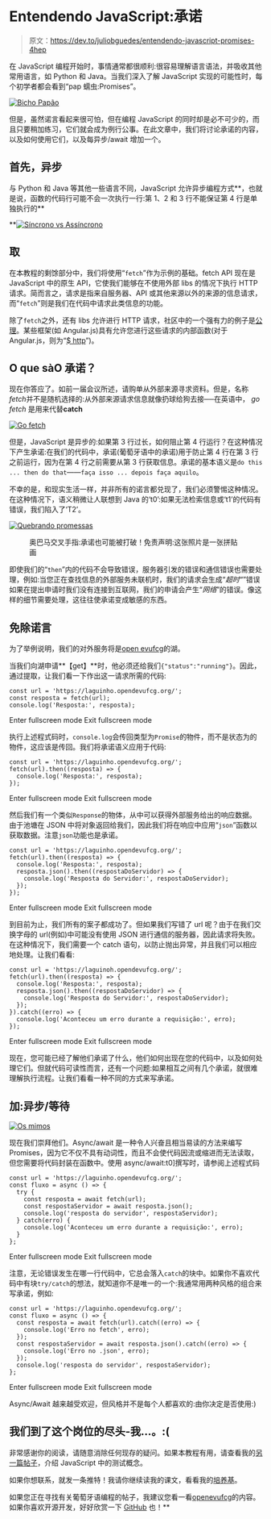 # Entendendo JavaScript:承诺

> 原文：<https://dev.to/juliobguedes/entendendo-javascript-promises-4hep>

在 JavaScript 编程开始时，事情通常都很顺利:很容易理解语言语法，并吸收其他常用语言，如 Python 和 Java。当我们深入了解 JavaScript 实现的可能性时，每个初学者都会看到“pap 蠕虫:Promises”。

[![Bicho Papão](img/1fdd5cbccae7769de007638ebfbe9ee0.png)](https://i.giphy.com/media/gh6emBSF3auzxzQamc/giphy.gif)

但是，虽然诺言看起来很可怕，但在编程 JavaScript 的同时却是必不可少的，而且只要稍加练习，它们就会成为例行公事。在此文章中，我们将讨论承诺的内容，以及如何使用它们，以及每异步/await 增加一个。

## 首先，异步

与 Python 和 Java 等其他一些语言不同，JavaScript 允许异步编程方式**，也就是说，函数的代码行可能不会一次执行一行:第 1、2 和 3 行不能保证第 4 行是单独执行的**

 **[![Síncrono vs Assíncrono](img/038d6a0da2e625b7e5055da91f9272a9.png)](https://i.giphy.com/media/tn8zWeNYA73G0/source.gif)

## 取

在本教程的剩馀部分中，我们将使用“`fetch`”作为示例的基础。fetch API 现在是 JavaScript 中的原生 API，它使我们能够在不使用外部 libs 的情况下执行 HTTP 请求。简而言之，请求是指来自服务器、API 或其他来源以外的来源的信息请求，而“`fetch`”则是我们在代码中请求此类信息的功能。

除了`fetch`之外，还有 libs 允许进行 HTTP 请求，社区中的一个强有力的例子是[公理](https://github.com/axios/axios/)。某些框架(如 Angular.js)具有允许您进行这些请求的内部函数(对于 Angular.js，则为“[$ http](https://docs.angularjs.org/api/ng/service/%24http)”)。

## O que sàO 承诺？

现在你答应了。如前一届会议所述，请购单从外部来源寻求资料。但是，名称*fetch*并不是随机选择的:从外部来源请求信息就像扔球给狗去接──在英语中， *go fetch* 是用来代替**catch**

[![Go fetch](img/f0cf9d524a5bd46ce84f7d140c02fa92.png)](https://i.giphy.com/media/klPeFHrWqzPDW/giphy.gif)

但是，JavaScript 是异步的:如果第 3 行过长，如何阻止第 4 行运行？在这种情况下产生承诺:在我们的代码中，承诺(葡萄牙语中的承诺)用于防止第 4 行在第 3 行之前运行，因为在第 4 行之前需要从第 3 行获取信息。承诺的基本语义是`do this ... then do that`——`faça isso ... depois faça aquilo`。

不幸的是，和现实生活一样，并非所有的诺言都兑现了，我们必须警惕这种情况。在这种情况下，语义稍微让人联想到 Java 的‘t0’:如果无法检索信息或‘t1’的代码有错误，我们陷入了‘T2’。

[![Quebrando promessas](img/e9b2ef8e858a69cc584e55e4842b6079.png)](https://res.cloudinary.com/practicaldev/image/fetch/s--6syuOMWC--/c_limit%2Cf_auto%2Cfl_progressive%2Cq_auto%2Cw_880/https://boygeniusreport.files.wordpress.com/2016/11/obama-trump-finger-cross-photoshop.jpg%3Fquality%3D98%26strip%3Dall) 

<figure>

<figcaption>奥巴马交叉手指:承诺也可能被打破！免责声明:这张照片是一张拼贴画</figcaption>

</figure>

即使我们的“`then`”内的代码不会导致错误，服务器引发的错误和通信错误也需要处理，例如:当您正在查找信息的外部服务未联机时，我们的请求会生成“*超时“*”错误如果在提出申请时我们没有连接到互联网，我们的申请会产生“*网络*”的错误。像这样的细节需要处理，这往往使承诺变成敏感的东西。

## 免除诺言

为了举例说明，我们的对外服务将是[open evufcg](https://github.com/OpenDevUFCG)的湖。

当我们向湖申请**【get】**时，他必须还给我们`{"status":"running"}`。因此，通过提取，让我们看一下作出这一请求所需的代码:

```
const url = 'https://laguinho.opendevufcg.org/';
const resposta = fetch(url);
console.log('Resposta:', resposta); 
```

Enter fullscreen mode Exit fullscreen mode

执行上述程式码时，`console.log`会传回类型为`Promise`的物件，而不是状态为的物件，这应该是传回。我们将承诺语义应用于代码:

```
const url = 'https://laguinho.opendevufcg.org/';
fetch(url).then((resposta) => {
  console.log('Resposta:', resposta);
}); 
```

Enter fullscreen mode Exit fullscreen mode

然后我们有一个类似`Response`的物体，从中可以获得外部服务给出的响应数据。由于池塘在 JSON 中将对象返回给我们，因此我们将在响应中应用“`json`”函数以获取数据。注意`json`功能也是承诺。

```
const url = 'https://laguinho.opendevufcg.org/';
fetch(url).then((resposta) => {
  console.log('Resposta:', resposta);
  resposta.json().then((respostaDoServidor) => {
    console.log('Resposta do Servidor:', respostaDoServidor);
  });
}); 
```

Enter fullscreen mode Exit fullscreen mode

到目前为止，我们所有的案子都成功了。但如果我们写错了 url 呢？由于在我们交换字母的 url(例如)中可能没有使用 JSON 进行通信的服务器，因此请求将失败。在这种情况下，我们需要一个 catch 语句，以防止抛出异常，并且我们可以相应地处理。让我们看看:

```
const url = 'https://laguinoh.opendevufcg.org/';
fetch(url).then((resposta) => {
  console.log('Resposta:', resposta);
  resposta.json().then((respostaDoServidor) => {
    console.log('Resposta do Servidor:', respostaDoServidor);
  });
}).catch((erro) => {
  console.log('Aconteceu um erro durante a requisição:', erro);
}); 
```

Enter fullscreen mode Exit fullscreen mode

现在，您可能已经了解他们承诺了什么，他们如何出现在您的代码中，以及如何处理它们。但就代码可读性而言，还有一个问题:如果相互之间有几个承诺，就很难理解执行流程。让我们看看一种不同的方式来写承诺。

## 加:异步/等待

[![Os mimos](img/9bbe43f8a269094da74244ff74453211.png)](https://res.cloudinary.com/practicaldev/image/fetch/s--VpXBn9gC--/c_limit%2Cf_auto%2Cfl_progressive%2Cq_auto%2Cw_880/https://github.com/boyEstrogen/Anime-Girls-Holding-Programming-Books/blob/master/Javascript/Doma_Umaru_Java_Script_The_Good_Parts.png%3Fraw%3Dtrue)

现在我们崇拜他们。Async/await 是一种令人兴奋且相当易读的方法来编写 Promises，因为它不仅不具有动词性，而且不会使代码因流或缩进而无法读取，但您需要将代码封装在函数中。使用 async/await:t0]撰写时，请参阅上述程式码

```
const url = 'https://laguinho.opendevufcg.org/';
const fluxo = async () => {
  try {
    const resposta = await fetch(url);
    const respostaServidor = await resposta.json();
    console.log('resposta do servidor', respostaServidor);
  } catch(erro) {
    console.log('Aconteceu um erro durante a requisição:', erro);
  }
}; 
```

Enter fullscreen mode Exit fullscreen mode

注意，无论错误发生在哪一行代码中，它总会落入`catch`的块中。如果你不喜欢代码中有块`try/catch`的想法，就知道你不是唯一的一个:我通常用两种风格的组合来写承诺，例如:

```
const url = 'https://laguinho.opendevufcg.org/';
const fluxo = async () => {
  const resposta = await fetch(url).catch((erro) => {
    console.log('Erro no fetch', erro);
  });
  const respostaServidor = await resposta.json().catch((erro) => {
    console.log('Erro no .json', erro);
  });
  console.log('resposta do servidor', respostaServidor);
}; 
```

Enter fullscreen mode Exit fullscreen mode

Async/Await 越来越受欢迎，但风格并不是每个人都喜欢的:由你决定是否使用:)

## 我们到了这个岗位的尽头-我...。:(

非常感谢你的阅读，请随意消除任何现存的疑问。如果本教程有用，请查看我的[另一篇帖子](https://dev.to/opendevufcg/testes-em-javascript-conceitos-iniciais-1okj)，介绍 JavaScript 中的测试概念。

如果你想联系，就发一条推特！我请你继续读我的课文，看看我的[培养基](https://medium.com/@Juliobguedes/)。

如果您正在寻找有关葡萄牙语编程的帖子，我建议您看一看[openevufcg](https://dev.to/opendevufcg)的内容。如果你喜欢开源开发，好好欣赏一下 [GitHub](https://github.com/opendevufcg) 也！**